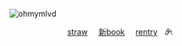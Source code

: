 <div align="center">
  
![ohmymlvd](https://github.com/user-attachments/assets/3fa45962-184b-4a32-b5fe-feb24111efef)<br>

<p align="right"><a href="https://seamsquire.straw.page">straw</a> ‎ ‎‎ ‎‎ ‎‎ <a href="https://getou.atabook.org">新book</a> ‎ ‎‎ ‎‎ ‎‎ <a href="https://rentry.co/platonicskgo">rentry</a>　𝜗ৎ　　　　　　　　　　
